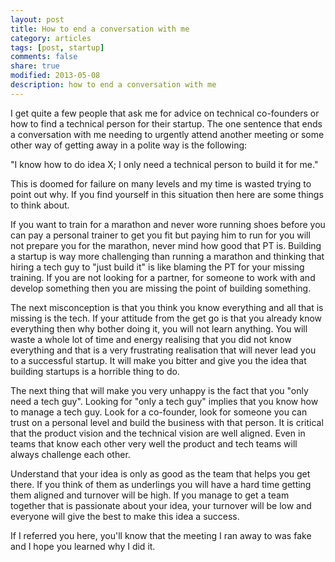 ```yaml
---
layout: post
title: How to end a conversation with me
category: articles
tags: [post, startup]
comments: false
share: true
modified: 2013-05-08
description: how to end a conversation with me
---
```


I get quite a few people that ask me for advice on technical co-founders
or how to find a technical person for their startup. The one sentence
that ends a conversation with me needing to urgently attend another
meeting or some other way of getting away in a polite way is the
following:

"I know how to do idea X; I only need a technical person to build it
for me."

This is doomed for failure on many levels and my time is wasted trying
to point out why. If you find yourself in this situation then here are
some things to think about.

If you want to train for a marathon and never wore running shoes before
you can pay a personal trainer to get you fit but paying him to run for
you will not prepare you for the marathon, never mind how good that PT
is. Building a startup is way more challenging than running a marathon
and thinking that hiring a tech guy to "just build it" is like blaming
the PT for your missing training. If you are not looking for a partner,
for someone to work with and develop something then you are missing the
point of building something.

The next misconception is that you think you know everything and all
that is missing is the tech. If your attitude from the get go is that
you already know everything then why bother doing it, you will not learn
anything. You will waste a whole lot of time and energy realising that you did
not know everything and that is a very frustrating realisation that will
never lead you to a successful startup. It will make you bitter and give
you the idea that building startups is a horrible thing to do.

The next thing that will make you very unhappy is the fact that you
"only need a tech guy". Looking for "only a tech guy" implies that you
know how to manage a tech guy. Look for a co-founder, look for someone
you can trust on a personal level and build the business with that
person. It is critical that the product vision and the technical vision
are well aligned. Even in teams that know each other very well the
product and tech teams will always challenge each other.

Understand that your idea is only as good as the team that helps you get
there. If you think of them as underlings you will have a hard time
getting them aligned and turnover will be high. If you manage to get a
team together that is passionate about your idea, your turnover will be
low and everyone will give the best to make this idea a success.

If I referred you here, you'll know that the meeting I ran away to was
fake and I hope you learned why I did it.

